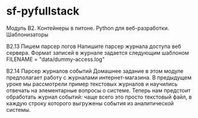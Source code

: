 # sf-pyfullstack

Модуль B2. Контейнеры в питоне. Python для веб-разработки. Шаблонизаторы  

B2.13 Пишем парсер логов
Напишите парсер журнала доступа веб сервера. Формат записей в журнале задается следующим шаблоном
FILENAME = "data/dummy-access.log"


B2.14 Парсер журналов событий
Домашнее задание в этом модуле предполагает работу с журналами интернет-магазина. В предыдущем уроке мы рассмотрели пример текстовых журналов и научились отвечать на элементарные вопросы о системе. Теперь нам  предстоит обработать журнал событий: чаще всего это просто текстовый файл, в каждую строку которого выгружены события из аналитической системы.

